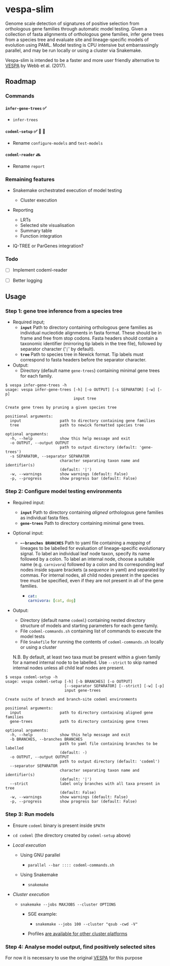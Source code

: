 # vespa-slim

Genome scale detection of signatures of positive selection from orthologous gene families through automatic model testing. Given a collection of fasta alignments of orthologous gene families, infer gene trees from a species tree and evaluate site and lineage-specific models of evolution using PAML. Model testing is CPU intensive but embarrassingly parallel, and may be run locally or using a cluster via Snakemake.

Vespa-slim is intended to be a faster and more user friendly alternative to [VESPA](https://peerj.com/articles/cs-118/) by Webb et al. (2017). 



## Roadmap

### Commands

#### `infer-gene-trees` ✅

- `infer-trees`

#### `codeml-setup` ✅ 🧵 🐍

- Rename `configure-models` and `test-models`

#### `codeml-reader` 🔜 

- Rename `report`




### Remaining features

- Snakemake orchestrated execution of model testing

  - Cluster execution

- Reporting

  - LRTs
  - Selected site visualisation
  - Summary table
  - Function integration

- IQ-TREE or ParGenes integration?


### Todo

- [ ] Implement codeml-reader
- [ ] Better logging



## Usage

### Step 1: gene tree inference from a species tree

- Required input;
  - **`input`** Path to directory containing orthologous gene families as individual nucleotide alignments in fasta format. These should be in frame and free from stop codons. Fasta headers should contain a taxonomic identifier (mirroring tip labels in the tree file), followed by separator character ('`|`' by default).
  - **`tree`** Path to species tree in Newick format. Tip labels must correspond to fasta headers before the separator character.
- Output:
  - Directory (default name `gene-trees`) containing minimal gene trees for each family.

```
$ vespa infer-gene-trees -h
usage: vespa infer-gene-trees [-h] [-o OUTPUT] [-s SEPARATOR] [-w] [-p]
                              input tree

Create gene trees by pruning a given species tree

positional arguments:
  input                 path to directory containing gene families
  tree                  path to newick formatted species tree

optional arguments:
  -h, --help            show this help message and exit
  -o OUTPUT, --output OUTPUT
                        path to output directory (default: 'gene-trees')
  -s SEPARATOR, --separator SEPARATOR
                        character separating taxon name and identifier(s)
                        (default: '|')
  -w, --warnings        show warnings (default: False)
  -p, --progress        show progress bar (default: False)
```



### Step 2: Configure model testing environments

- Required input:

  - **`input`** Path to directory containing *aligned* orthologous gene families as individual fasta files.
  - **`gene-trees`** Path to directory containing minimal gene trees.

- Optional input:

  - **`—-branches BRANCHES`**  Path to yaml file containing a *mapping* of lineages to be labelled for evaluation of lineage-specific evolutionary signal. To label an individual leaf node taxon, specify its name followed by a colon. To label an internal node, choose a suitable name (e.g. `carnivora`) followed by a colon and its corresponding leaf nodes inside square brackets (a *sequence* in yaml) and separated by commas. For internal nodes, all child nodes present in the species tree must be specified, even if they are not present in all of the gene families.

    - ```yaml
      cat:
      carnivora: [cat, dog]
      ```

- Output:

  - Directory (default name `codeml`) containing nested directory structure of models and starting parameters for each gene family.
  - File `codeml-commands.sh` containing list of commands to execute the model tests
  - File `Snakefile` for running the contents of `codeml-commands.sh` locally or using a cluster

  

  N.B. By default, at least two taxa must be present within a given family for a named internal node to be labelled. Use `--strict` to skip named internal nodes unless all child leaf nodes are present. 

```
$ vespa codeml-setup -h
usage: vespa codeml-setup [-h] [-b BRANCHES] [-o OUTPUT]
                          [--separator SEPARATOR] [--strict] [-w] [-p]
                          input gene-trees

Create suite of branch and branch-site codeml environments

positional arguments:
  input                 path to directory containing aligned gene families
  gene-trees            path to directory containing gene trees

optional arguments:
  -h, --help            show this help message and exit
  -b BRANCHES, --branches BRANCHES
                        path to yaml file containing branches to be labelled
                        (default: -)
  -o OUTPUT, --output OUTPUT
                        path to output directory (default: 'codeml')
  --separator SEPARATOR
                        character separating taxon name and identifier(s)
                        (default: '|')
  --strict              label only branches with all taxa present in tree
                        (default: False)
  -w, --warnings        show warnings (default: False)
  -p, --progress        show progress bar (default: False)
```



### Step 3: Run models

- Ensure `codeml` binary is present inside `$PATH`
- `cd codeml` (the directory created by `codeml-setup` above)

- *Local execution*

  - Using GNU parallel

    - `parallel --bar :::: codeml-commands.sh`
  - Using Snakemake
    - `snakemake`

- *Cluster execution*
  - `snakemake --jobs MAXJOBS --cluster OPTIONS`

    - SGE example:
      - `snakemake --jobs 100 --cluster "qsub -cwd -V"`

    - Profiles [are available for other cluster platforms](https://snakemake.readthedocs.io/en/stable/executable.html#profiles)



### Step 4: Analyse model output, find positively selected sites

For now it is necessary to use the original [VESPA](https://github.com/aewebb80/VESPA) for this purpose
